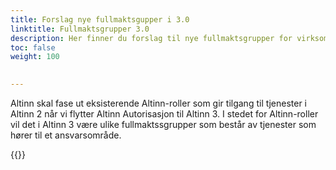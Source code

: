 ```yaml
---
title: Forslag nye fullmaktsgupper i 3.0
linktitle: Fullmaktsgrupper 3.0
description: Her finner du forslag til nye fullmaktsgrupper for virksomheter og innbyggere 
toc: false
weight: 100

 
---
```


Altinn skal fase ut eksisterende Altinn-roller som gir tilgang til tjenester i Altinn 2 når vi flytter Altinn Autorisasjon til Altinn 3. 
I stedet for Altinn-roller vil det i Altinn 3 være ulike fullmaktssgrupper som består av tjenester som hører til et ansvarsområde.


{{<children />}}